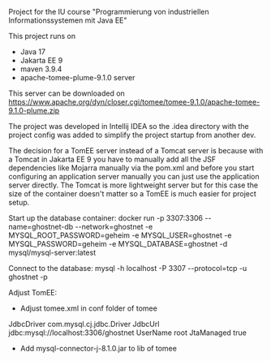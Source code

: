 Project for the IU course "Programmierung von 
industriellen Informationssystemen mit Java EE"

This project runs on 
- Java 17
- Jakarta EE 9
- maven 3.9.4
- apache-tomee-plume-9.1.0 server

This server can be downloaded on 
https://www.apache.org/dyn/closer.cgi/tomee/tomee-9.1.0/apache-tomee-9.1.0-plume.zip

The project was developed in Intellij IDEA so the .idea directory with the project
config was added to simplify the project startup from another dev. 

The decision for a TomEE server instead of a Tomcat server is because with a
Tomcat in Jakarta EE 9 you have to manually add all the JSF dependencies like
Mojarra manually via the pom.xml and before you start configuring an application
server manually you can just use the application server directly. The Tomcat is more
lightweight server but for this case the size of the container doesn't matter so a
TomEE is much easier for project setup.

Start up the database container:
docker run -p 3307:3306 --name=ghostnet-db --network=ghostnet -e MYSQL_ROOT_PASSWORD=geheim 
-e MYSQL_USER=ghostnet -e MYSQL_PASSWORD=geheim -e MYSQL_DATABASE=ghostnet -d mysql/mysql-server:latest

Connect to the database: mysql -h localhost -P 3307 --protocol=tcp -u ghostnet -p

Adjust TomEE: 
- Adjust tomee.xml in conf folder of tomee
<?xml version="1.0" encoding="UTF-8"?>
<tomee>
  <Resource id="MyDataSource" type="DataSource">
      JdbcDriver com.mysql.cj.jdbc.Driver
      JdbcUrl jdbc:mysql://localhost:3306/ghostnet
      UserName root
      <!--Password geheim-->
      JtaManaged true
  </Resource>
</tomee>

- Add mysql-connector-j-8.1.0.jar to lib of tomee